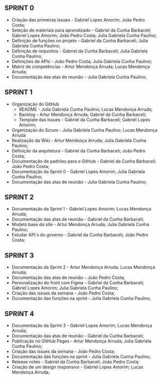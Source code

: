 ## SPRINT 0
- Criação das primeiras Issues - Gabriel Lopes Amorim; João Pedro Costa;
- Seleção de materiais para aprendizado - Gabriel da Cunha Barbaceli; Gabriel Lopes Amorim; João Pedro Costa; Julia Gabriela Cunha Paulino;
- Definição de funções no projeto - Gabriel da Cunha Barbaceli; Julia Gabriela Cunha Paulino;
- Definição de requisitos - Gabriel da Cunha Barbaceli; Julia Gabriela Cunha Paulino;
- Definições de APIs - João Pedro Costa; Julia Gabriela Cunha Paulino;
- Matriz de competências - Artur Mendonça Arruda; Lucas Mendonça Arruda;
- Documentação das atas de reunião - Julia Gabriela Cunha Paulino;

## SPRINT 1
- Organização do GitHub
  - README - Julia Gabriela Cunha Paulino; Lucas Mendonça Arruda;
  - Backlog - Artur Mendonça Arruda; Gabriel da Cunha Barbaceli;
  - Template das Issues - Gabriel da Cunha Barbaceli; Gabriel Lopes Amorim;
- Organização do Scrum - Julia Gabriela Cunha Paulino; Lucas Mendonça Arruda
- Realização da Wiki - Artur Mendonça Arruda; Julia Gabriela Cunha Paulino;
- Definição da arquitetura - Gabriel da Cunha Barbaceli; João Pedro Costa;
- Documentação de padrões para o GitHub - Gabriel da Cunha Barbaceli; João Pedro Costa;
- Documentação da Sprint 0 - Gabriel Lopes Amorim; Julia Gabriela Cunha Paulino;
- Documentação das atas de reunião - Julia Gabriela Cunha Paulino;

## SPRINT 2
- Documentação da Sprint 1 - Gabriel Lopes Amorim; Lucas Mendonça Arruda;
- Documentação das atas de reunião - Gabriel da Cunha Barbaceli;
- Modelo base do site - Artur Mendonça Arruda; Julia Gabriela Cunha Paulino;
- Estudar API`s do governo - Gabriel da Cunha Barbaceli; João Pedro Costa;

## SPRINT 3
- Documentação da Sprint 2 - Artur Mendonça Arruda; Lucas Mendonça Arruda;
- Documentação das atas de reunião - João Pedro Costa;
- Personalização do front com Figma - Gabriel da Cunha Barbaceli; Gabriel Lopes Amorim; Julia Gabriela Cunha Paulino;
- Criação das issues da semana - João Pedro Costa;
- Documentação das funções na sprint - Julia Gabriela Cunha Paulino;

## SPRINT 4
- Documentação da Sprint 3 - Gabriel Lopes Amorim; Lucas Mendonça Arruda;
- Documentação das atas de reunião - Gabriel da Cunha Barbaceli;
- Publicação no GitHub Pages - Artur Mendonça Arruda; Julia Gabriela Cunha Paulino;
- Criação das issues da semana - João Pedro Costa;
- Documentação das funções na sprint - Julia Gabriela Cunha Paulino;
- Release notes - Gabriel da Cunha Barbaceli; João Pedro Costa;
- Criação de um design responsivo - Gabriel Lopes Amorim; Lucas Mendonça Arruda;
  

